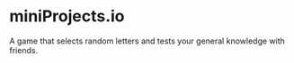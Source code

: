 # miniProjects.io

A game that selects random letters and tests your general knowledge with friends. 
